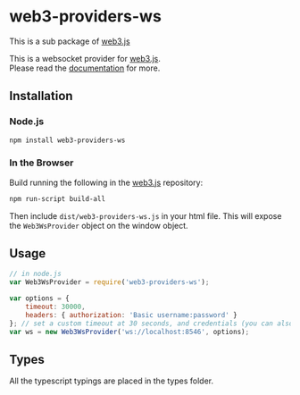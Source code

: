 # web3-providers-ws

This is a sub package of [web3.js][repo]

This is a websocket provider for [web3.js][repo].  
Please read the [documentation][docs] for more.

## Installation

### Node.js

```bash
npm install web3-providers-ws
```

### In the Browser

Build running the following in the [web3.js][repo] repository:

```bash
npm run-script build-all
```

Then include `dist/web3-providers-ws.js` in your html file.
This will expose the `Web3WsProvider` object on the window object.

## Usage

```js
// in node.js
var Web3WsProvider = require('web3-providers-ws');

var options = {
    timeout: 30000,
    headers: { authorization: 'Basic username:password' }
}; // set a custom timeout at 30 seconds, and credentials (you can also add the credentials to the URL: ws://username:password@localhost:8546)
var ws = new Web3WsProvider('ws://localhost:8546', options);
```

## Types

All the typescript typings are placed in the types folder.

[docs]: http://web3js.readthedocs.io/en/1.0/
[repo]: https://github.com/ethereum/web3.js
